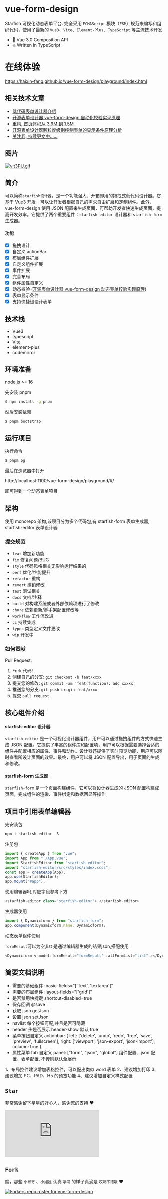<h1>vue-form-design</h1>

Starfish 可视化动态表单平台. 完全采用 `ECMAScript` 模块（`ESM`）规范来编写和组织代码，使用了最新的 `Vue3`、`Vite`、`Element-Plus`、`TypeScript` 等主流技术开发

- 💪 Vue 3.0 Composition API
- 🔥 Written in TypeScript

# 在线体验

https://haixin-fang.github.io/vue-form-design/playground/index.html

## 相关技术文章

- [低代码表单设计器介绍](https://juejin.cn/post/7126106760191934495)
- [开源表单设计器 vue-form-design 自动化校验实现原理](https://juejin.cn/post/7343161506698592266)
- [重构, 首页体积从 3.9M 到 1.5M](https://juejin.cn/post/7346426730048913435)
- [开源表单设计器颗粒度级别控制表单的显示条件原理分析](https://juejin.cn/post/7347910830761705498)
- [关注我, 持续更文中……](https://juejin.cn/user/4442456629716317)

## 图片

[![vlt3PU.gif](https://s1.ax1x.com/2022/08/09/vlt3PU.gif)](https://imgtu.com/i/vlt3PU)

## 简介

可以简称`starfish设计器`，是一个功能强大、开箱即用的拖拽式低代码设计器。它基于 Vue3 开发，可以让开发者根据自己的需求自由扩展和定制组件。此外，vue-form-design 使用 JSON 配置来生成页面，可帮助开发者快速生成页面，提高开发效率。它提供了两个重要组件：`starfish-editor` 设计器和 `starfish-form` 生成器。

#### 功能

- [x] 拖拽设计
- [x] 自定义 actionBar
- [x] 布局组件扩展
- [x] 自定义组件扩展
- [x] 事件扩展
- [x] 完善布局
- [x] 组件属性自定义
- [x] 动态校验 ([开源表单设计器 vue-form-design 动态表单校验实现原理](https://juejin.cn/post/7343161506698592266))
- [x] 表单显示条件
- [x] 支持快捷键设计表单

## 技术栈

- Vue3
- typescript
- Vite
- element-plus
- codemirror

## 环境准备

node.js >= 16

先安装 pnpm

```bash
$ npm install -g pnpm
```

然后安装依赖

```bash
$ pnpm bootstrap
```

## 运行项目

执行命令

```bash
$ pnpm pg
```

最后在浏览器中打开

http://localhost:1100/vue-form-design/playground/#/

即可得到一个动态表单项目

## 架构

使用 monorepo 架构,该项目分为多个代码包,有 starfish-form 表单生成器, starfish-editor 表单设计器

### 提交规范

- `feat` 增加新功能
- `fix` 修复问题/BUG
- `style` 代码风格相关无影响运行结果的
- `perf` 优化/性能提升
- `refactor` 重构
- `revert` 撤销修改
- `test` 测试相关
- `docs` 文档/注释
- `build` 对构建系统或者外部依赖项进行了修改
- `chore` 依赖更新/脚手架配置修改等
- `workflow` 工作流改进
- `ci` 持续集成
- `types` 类型定义文件更改
- `wip` 开发中

### 如何贡献

Pull Request:

1. Fork 代码!
2. 创建自己的分支: `git checkout -b feat/xxxx`
3. 提交您的修改: `git commit -am 'feat(function): add xxxxx'`
4. 推送您的分支: `git push origin feat/xxxx`
5. 提交 `pull request`

## 核心组件介绍

#### starfish-editor 设计器

`starfish-editor` 是一个可视化设计器组件，用户可以通过拖拽组件的方式快速生成 JSON 配置。它提供了丰富的组件库和配置项，用户可以根据需要选择合适的组件并配置相应的属性、事件和动作。设计器还提供了实时预览功能，用户可以随时查看所设计页面的效果。最终，用户可以将 JSON 配置导出，用于页面的生成和修改。

#### starfish-form 生成器

`starfish-form` 是一个页面构建组件，它可以将设计器生成的 JSON 配置构建成页面，完成组件的渲染、事件绑定和数据回显等操作。

## 项目中引用表单编辑器

先安装包

```js
npm i starfish-editor -S
```

注册包

```js
import { createApp } from "vue";
import App from "./App.vue";
import StarfishEditor from "starfish-editor";
import "starfish-editor/src/styles/index.scss";
const app = createApp(App);
app.use(StarfishEditor);
app.mount("#app");
```

使用编辑器吗,对应字段参考下方

```js
<starfish-editor class="starfish-editor"> </starfish-editor>
```

生成器使用

```js
import { Dynamicform } from "starfish-form";
app.component(Dynamicform.name, Dynamicform);
```

动态表单组件使用

`formResult`可以为空,list 是通过编辑器生成的结果json,搭配使用

```js
<Dynamicform v-model:formResult="formResult" :allFormList="list" ></Dynamicform>
```

## 简要文档说明

- 需要的基础组件
  :basic-fields="['Text', 'textarea']"
- 需要的布局组件
  :layout-fields="['grid']"
- 是否禁用快捷键
  shortcut-disabled=true
- 保存回调
  @save
- 获取 json
  getJson
- 设置 json
  setJson
- navlist 每个按钮可配,并且是否可隐藏
- header 头是否展示
  header-show 默认 true
- 菜单按钮自定义
  actionbar: {
  left: ['delete', 'undo', 'redo', 'tree', 'save', 'preview', 'fullscreen'],
  right: ['viewport', 'json-export', 'json-import'],
  column: true
  },
- 属性菜单 tab 自定义
  panel: ["form", "json", "global"] 组件配置、json 配置、表单配置, 不传则默认全展示

1、布局控件建议增加表格控件，可以配出类似 word 表单
2、建议增加打印
3、建议增加 PC、PAD、H5 的预览功能
4、建议增加自定义样式配置

## `Star`

非常感谢留下星星的好心人，感谢您的支持 :heart:

[![Stargazers for vue-form-design](https://bytecrank.com/nastyox/reporoster/php/stargazersSVG.php?user=haixin-fang&repo=vue-form-design)](https://github.com/haixin-fang/vue-form-design/stargazers)

## `Fork`

瞧，那些 `小哥哥` 、`小姐姐` 认真 `学习` 的样子真滴是 `哎呦不错哦` :heart:

[![Forkers repo roster for vue-form-design](https://reporoster.com/forks/haixin-fang/vue-form-design)](https://github.com/haixin-fang/vue-form-design/network/members)
